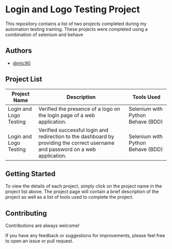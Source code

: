 
# Login and Logo Testing Project

This repository contains a list of two projects completed during my automation testing training. These projects were completed using a combination of selenium and behave


## Authors

- [@mjc90](https://github.com/mjc90/Login-and-Logo-Testing.git)


## Project List

| Project Name                           | Description                                                                                             | Tools Used     |
| -------------------------------------- | ------------------------------------------------------------------------------------------------------- | -------------- |
| Login and Logo Testing                 | Verified the presence of a logo on the login page of a web application.                                   | Selenium with Python Behave (BDD)  |
| Login and Logo Testing                 | Verified successful login and redirection to the dashboard by providing the correct username and password on a web application. | Selenium with Python Behave (BDD)  |




## Getting Started

To view the details of each project, simply click on the project name in the project list above. The project page will contain a brief description of the project as well as a list of tools used to complete the project.



## Contributing

Contributions are always welcome!

If you have any feedback or suggestions for improvements, please feel free to open an issue or pull request.

